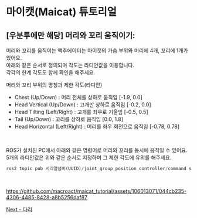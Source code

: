 # 마이캣(Maicat) 튜토리얼
## [우분투에만 해당] 머리와 꼬리 움직이기:

머리와 꼬리를 움직이는 액추에이터는 마이캣의 가슴 부위와 머리에 4개, 꼬리에 1개가 있어요.<br/>
아래와 같은 순서로 정의되며 각도는 라디안값을 이용합니다.<br/>
각각의 한계 각도도 함께 확인을 해주세요.

머리와 꼬리 부위의 명칭과 제한 각도(라디안)
- Chest (Up/Down) : 머리 전체를 상하로 움직임 [-1.9, 0.0]
- Head Vertical (Up/Down) : 고개만 상하로 움직임 [-0.2, 0.0]
- Head Tilting (Left/Right) : 고개를 좌우로 기울임 [-0.5, 0.5]
- Tail (Up/Down) : 꼬리를 상하로 움직임 [0.0, 1.8]
- Head Horizontal (Left/Right) : 머리를 좌우 회전으로 움직임 [-0.78, 0.78]

&nbsp;

ROS가 설치된 PC에서 아래와 같은 명령어로 머리와 꼬리를 동시에 움직일 수 있어요.<br/>
5개의 라디안값은 위와 같은 순서로 지정하며 그 제한 각도에 유의를 해주세요.<br/>

```python
ros2 topic pub 시리얼넘버(UUID)/joint_group_position_controller/command std_msgs/Float64MultiArray "data: [-0.57, -0.1, -0.3, 0.6, 0.3]"
```

&nbsp;

https://github.com/macroact/maicat_tutorial/assets/106013071/044cb235-4306-4485-8428-a8b5256daf87


[Next - 다리](../09_maicat_move_legs/README.md)
